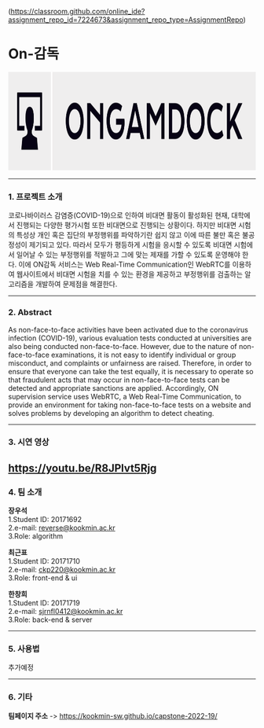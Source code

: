 (https://classroom.github.com/online_ide?assignment_repo_id=7224673&assignment_repo_type=AssignmentRepo)   
   
   
# On-감독  
<img src="src/public/logo.png"  width="1000" height="200">

---------------------------------------  
### 1. 프로젝트 소개
코로나바이러스 감염증(COVID-19)으로 인하여 비대면 활동이 활성화된 현재, 대학에서 진행되는 다양한 평가시험 또한 비대면으로 진행되는 상황이다. 하지만 비대면 시험의 특성상 개인 혹은 집단의 부정행위를 파악하기란 쉽지 않고 이에 따른 불만 혹은 불공정성이 제기되고 있다. 따라서 모두가 평등하게 시험을 응시할 수 있도록 비대면 시험에서 일어날 수 있는 부정행위를 적발하고 그에 맞는 제재를 가할 수 있도록 운영해야 한다. 이에 ON감독 서비스는 Web Real-Time Communication인 WebRTC를 이용하여 웹사이트에서 비대면 시험을 치를 수 있는 환경을 제공하고 부정행위를 검출하는 알고리즘을 개발하여 문제점을 해결한다.

---------------------------------------
### 2. Abstract
As non-face-to-face activities have been activated due to the coronavirus infection (COVID-19), various evaluation tests conducted at universities are also being conducted non-face-to-face. However, due to the nature of non-face-to-face examinations, it is not easy to identify individual or group misconduct, and complaints or unfairness are raised. Therefore, in order to ensure that everyone can take the test equally, it is necessary to operate so that fraudulent acts that may occur in non-face-to-face tests can be detected and appropriate sanctions are applied. Accordingly, ON supervision service uses WebRTC, a Web Real-Time Communication, to provide an environment for taking non-face-to-face tests on a website and solves problems by developing an algorithm to detect cheating.

---------------------------------------
### 3. 시연 영상

https://youtu.be/R8JPlvt5Rjg
---------------------------------------
### 4. 팀 소개

**장우석**   
1.Student ID: 20171692    
2.e-mail: reverse@kookmin.ac.kr   
3.Role: algorithm   
   
**최근표**   
1.Student ID: 20171710   
2.e-mail: ckp220@kookmin.ac.kr   
3.Role: front-end & ui   
   
**한창희**   
1.Student ID: 20171719   
2.e-mail: sjrnfl0412@kookmin.ac.kr   
3.Role: back-end & server

---------------------------------------
### 5. 사용법

추가예정

---------------------------------------
### 6. 기타


**팀페이지 주소** -> https://kookmin-sw.github.io/capstone-2022-19/

